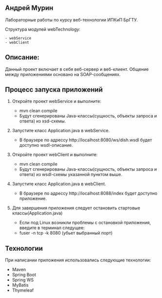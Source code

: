 ## Андрей Мурин

Лабораторные работы по курсу веб-технологии ИПКиП БрГТУ.

Структура модулей webTechnology:

	- webService
	- webClient
		

## Описание:
Данный проект включает в себя веб-сервер и веб-клиент.
Общение между приложениями основано на SOAP-сообщениях.


## Процесс запуска приложений

1. Откройте проект webService и выполните:
	- mvn clean compile
	- Будут сгенерированы Java-классы(сущность, объекты запроса и ответа) из xsd-схемы.

2. Запустите класс Application.java в webService.
	- В браузере по адрессу http://localhost:8080/ws/dish.wsdl будет доступно wsdl-описание.
	
3. Откройте проект webClient и выполните:
	- mvn clean compile
	- Будут сгенерированы Java-классы(сущность, объекты запроса и ответа) из wsdl-схемы указанной пунктом выше.

4. Запустите класс Application.java в webClient.
	- В браузере по адрессу http://localhost:8088/index будет доступно приложение.
	
4. Для завершения приложения следует остановить стартовые классы(Application.java)
	- Если под Linux возникли проблемы с остановкой приложения, введите в терминал следущее:
	- fuser -n tcp -k 8080 (убьет выбранный порт) 

## Технологии

При написании приложения использовались следующие технологии:
- Maven
- Spring Boot
- Spring WS
- MyBatis
- Thymeleaf

